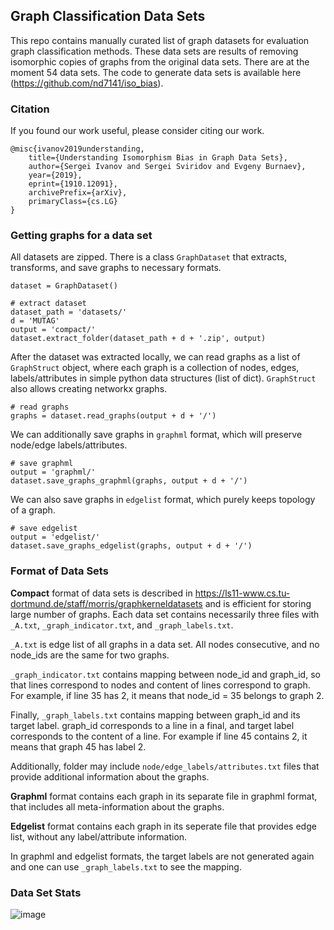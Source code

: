 ## Graph Classification Data Sets

This repo contains manually curated list of graph datasets for evaluation graph classification methods. 
These data sets are results of removing isomorphic copies of graphs from the original data sets. There are at the moment 54 data sets. The code to generate data sets is available here (https://github.com/nd7141/iso_bias).

### Citation
If you found our work useful, please consider citing our work. 

    @misc{ivanov2019understanding,
        title={Understanding Isomorphism Bias in Graph Data Sets},
        author={Sergei Ivanov and Sergei Sviridov and Evgeny Burnaev},
        year={2019},
        eprint={1910.12091},
        archivePrefix={arXiv},
        primaryClass={cs.LG}
    }

### Getting graphs for a data set
All datasets are zipped. There is a class ``GraphDataset`` that extracts, transforms, and save graphs to necessary formats.


    dataset = GraphDataset()
    
    # extract dataset
    dataset_path = 'datasets/'
    d = 'MUTAG'
    output = 'compact/'
    dataset.extract_folder(dataset_path + d + '.zip', output)
  
After the dataset was extracted locally, we can read graphs as a list of ``GraphStruct`` object, where
each graph is a collection of nodes, edges, labels/attributes in simple python data structures (list of dict). 
``GraphStruct`` also allows creating networkx graphs.  
    
    # read graphs
    graphs = dataset.read_graphs(output + d + '/')
    
We can additionally save graphs in ``graphml`` format, which will preserve node/edge labels/attributes.
 
    # save graphml
    output = 'graphml/'
    dataset.save_graphs_graphml(graphs, output + d + '/')
    
We can also save graphs in ``edgelist`` format, which purely keeps topology of a graph. 

    # save edgelist
    output = 'edgelist/'
    dataset.save_graphs_edgelist(graphs, output + d + '/') 
    
### Format of Data Sets
**Compact** format of  data sets is described in https://ls11-www.cs.tu-dortmund.de/staff/morris/graphkerneldatasets and is efficient for storing large number of graphs. Each data set contains necessarily three files with `_A.txt`, `_graph_indicator.txt`, and `_graph_labels.txt`. 

`_A.txt` is edge list of all graphs in a data set. All nodes consecutive, and no node_ids are the same for two graphs. 

`_graph_indicator.txt` contains mapping between node_id and graph_id, so that lines correspond to nodes and content of lines correspond to graph. For example, if line 35 has 2, it means that node_id = 35 belongs to graph 2. 

Finally, `_graph_labels.txt` contains mapping between graph_id and its target label. graph_id corresponds to a line in a final, and target label corresponds to the content of a line. For example if line 45 contains 2, it means that graph 45 has label 2. 

Additionally, folder may include `node/edge_labels/attributes.txt` files that provide additional information about the graphs. 

**Graphml** format contains each graph in its separate file in graphml format, that includes all meta-information about the graphs. 

**Edgelist** format contains each graph in its seperate file that provides edge list, without any label/attribute information. 

In graphml and edgelist formats, the target labels are not generated again and one can use `_graph_labels.txt` to see the mapping. 


### Data Set Stats
![image](https://user-images.githubusercontent.com/4607709/67501980-7c6b4980-f685-11e9-850a-eb7fcaa5d605.png)
